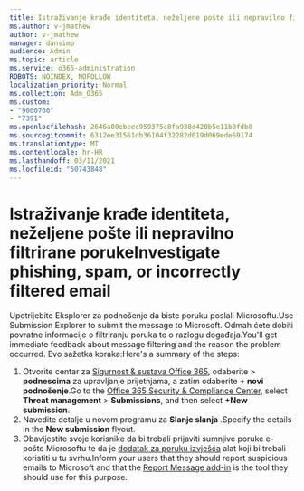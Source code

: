 ```yaml
---
title: Istraživanje krađe identiteta, neželjene pošte ili nepravilno filtrirane poruke
ms.author: v-jmathew
author: v-jmathew
manager: dansimp
audience: Admin
ms.topic: article
ms.service: o365-administration
ROBOTS: NOINDEX, NOFOLLOW
localization_priority: Normal
ms.collection: Adm_O365
ms.custom:
- "9000760"
- "7391"
ms.openlocfilehash: 2646a80ebcec959375c8fa938d420b5e11b0fdb8
ms.sourcegitcommit: 6312ee31561db36104f32282d019d069ede69174
ms.translationtype: MT
ms.contentlocale: hr-HR
ms.lasthandoff: 03/11/2021
ms.locfileid: "50743848"
---
```

# <a name="investigate-phishing-spam-or-incorrectly-filtered-email"></a><span data-ttu-id="015d2-102">Istraživanje krađe identiteta, neželjene pošte ili nepravilno filtrirane poruke</span><span class="sxs-lookup"><span data-stu-id="015d2-102">Investigate phishing, spam, or incorrectly filtered email</span></span>

<span data-ttu-id="015d2-103">Upotrijebite Eksplorer za podnošenje da biste poruku poslali Microsoftu.</span><span class="sxs-lookup"><span data-stu-id="015d2-103">Use Submission Explorer to submit the message to Microsoft.</span></span> <span data-ttu-id="015d2-104">Odmah ćete dobiti povratne informacije o filtriranju poruka te o razlogu događaja.</span><span class="sxs-lookup"><span data-stu-id="015d2-104">You'll get immediate feedback about message filtering and the reason the problem occurred.</span></span> <span data-ttu-id="015d2-105">Evo sažetka koraka:</span><span class="sxs-lookup"><span data-stu-id="015d2-105">Here's a summary of the steps:</span></span>

1. <span data-ttu-id="015d2-106">Otvorite centar za [Sigurnost & sustava Office 365](https://go.microsoft.com/fwlink/p/?linkid=2077143), odaberite   >  **podnescima** za upravljanje prijetnjama, a zatim odaberite **+ novi podnošenje**.</span><span class="sxs-lookup"><span data-stu-id="015d2-106">Go to the [Office 365 Security & Compliance Center](https://go.microsoft.com/fwlink/p/?linkid=2077143), select **Threat management** > **Submissions**, and then select **+New submission**.</span></span>
2. <span data-ttu-id="015d2-107">Navedite detalje u novom programu za **Slanje slanja** .</span><span class="sxs-lookup"><span data-stu-id="015d2-107">Specify the details in the **New submission** flyout.</span></span>
3. <span data-ttu-id="015d2-108">Obavijestite svoje korisnike da bi trebali prijaviti sumnjive poruke e-pošte Microsoftu te da je [dodatak za poruku izvješća](https://go.microsoft.com/fwlink/?linkid=2092385) alat koji bi trebali koristiti u tu svrhu.</span><span class="sxs-lookup"><span data-stu-id="015d2-108">Inform your users that they should report suspicious emails to Microsoft and that the [Report Message add-in](https://go.microsoft.com/fwlink/?linkid=2092385) is the tool they should use for this purpose.</span></span>
